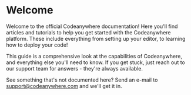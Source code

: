 # Welcome
Welcome to the official Codeanywhere documentation! Here you'll find articles and tutorials to help you get started with the Codeanywhere platform. These include everything from setting up your editor, to learning how to deploy your code! 

This guide is a comprehensive look at the capabilities of Codeanywhere, and everything else you'll need to know. If you get stuck, just reach out to our support team for answers - they're always available.

See something that's not documented here? Send an e-mail to <a href="mailto:support@codeanywhere.com">support@codeanywhere.com</a> and we'll get it in.